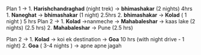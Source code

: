 
Plan 1 -> 
	 1. **Harishchandraghad** (night trek) -> **bhimashakar** (2 nights) 4hrs
	 1. **Naneghat** -> **bhimashakar** (1 night) 2.5hrs
	 2. **bhimashakar** -> **Kolad** ( 1 night ) 5 hrs
Plan 2 ->
	1. **Kolad** ->nanmeche -> **Mahabaleshar**  -> kaas lake  (2 nights) (2.5 hrs)
	2. **Mahabaleshar** -> Pune (2.5 hrs)

Plan 2 -> 
	1. **Kolad** -> koi ek destination -> **Goa** 10 hrs (with night drive - 1 night)
	2. **Goa** ( 3-4 nights ) -> apne apne jagah